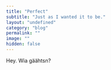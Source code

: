 ```yaml
---
title: "Perfect"
subtitle: "Just as I wanted it to be."
layout: "undefined"
category: "blog"
permalink: ""
image: ""
hidden: false
---
```


Hey. Wia gäähtsn?